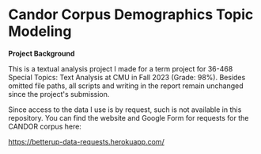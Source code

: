 # Candor Corpus Demographics Topic Modeling

**Project Background**

This is a textual analysis project I made for a term project for 36-468 Special Topics: Text Analysis at CMU in Fall 2023 (Grade: 98%). Besides omitted file paths, all scripts and writing in the report remain unchanged since the project's submission.

Since access to the data I use is by request, such is not available in this repository. You can find the website and Google Form for requests for the CANDOR corpus here:

https://betterup-data-requests.herokuapp.com/
